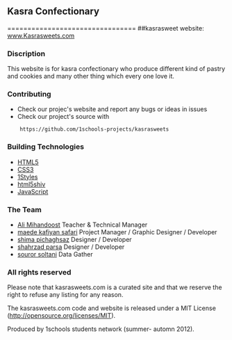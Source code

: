 ## Kasra Confectionary 

================================
##kasrasweet website: www.Kasrasweets.com
### Discription
This website is for kasra confectionary who produce different kind of pastry and cookies and many other thing which every one love it.

### Contributing
* Check our projec's website and report any bugs or ideas in issues
* Check our project's source with
```
    https://github.com/1schools-projects/kasrasweets
```
### Building Technologies 
* [HTML5](http://ali.md/wiki/html5)
* [CSS3](http://ali.md/css3ref)
* [1Styles](http://ali.md/1styles)
* [html5shiv](http://ali.md/html5shiv)
* [JavaScript](http://ali.md/wiki/javascript)


### The Team
* [Ali Mihandoost](http://github.com/alimd) Teacher & Technical Manager
* [maede kafiyan safari](https://github.com/m-kafiyan) Project Manager / Graphic Designer / Developer
* [shima pichaghsaz](https://github.com/shpichaghsaz) Designer / Developer
* [shahrzad parsa](https://github.com/shahrzadparsa) Designer / Developer
* [souror soltani](https://github.com/sorour-hsb) Data Gather



### All rights reserved
Please note that kasrasweets.com is a curated site and that we reserve the right to refuse any listing for any reason.

The kasrasweets.com code and website is released under a MIT License (http://opensource.org/licenses/MIT).

Produced by 1schools students network (summer- automn 2012).